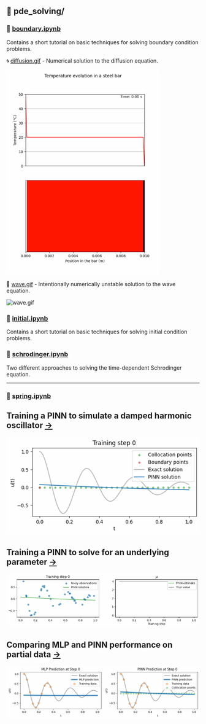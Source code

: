 ## 📂 pde_solving/

### 📓 [boundary.ipynb](pde_solving/boundary.ipynb)
Contains a short tutorial on basic techniques for solving boundary condition problems.

🌀 [diffusion.gif](pde_solving/diffusion.gif) - Numerical solution to the diffusion equation.

<img src="pde_solving/diffusion.gif" alt="diffusion.gif" width="400">

🌊 [wave.gif](pde_solving/wave.gif) - Intentionally numerically unstable solution to the wave equation.

<img src="pde_solving/wave.gif" alt="wave.gif" width="600">




### 📓 [initial.ipynb](pde_solving/initial.ipynb)
Contains a short tutorial on basic techniques for solving initial condition problems.

### 📓 [schrodinger.ipynb](pde_solving/schrodinger.ipynb)
Two different approaches to solving the time-dependent Schrodinger equation.

---

### 📓 [spring.ipynb](spring.ipynb)

## Training a PINN to simulate a damped harmonic oscillator [->](./spring.ipynb#task-1-train-a-pinn-to-simulate-the-system)
![PINN 1](./pinn1.gif)

## Training a PINN to solve for an underlying parameter [->](./spring.ipynb#task-2-train-a-pinn-to-invert-for-underlying-parameters)
![PINN 2](./pinn2.gif)

## Comparing MLP and PINN performance on partial data [->](./spring.ipynb#task-3-pinn-vs-mlp)
![PINN 3](./pinn3.gif)


